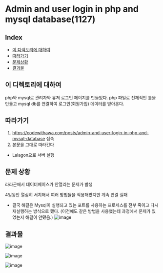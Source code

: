 # Admin and user login in php and mysql database(1127)
## Index
  - [이 디렉토리에 대하여](#이_디렉토리에_대하여) 
  - [따라가기](#따라가기)
  - [문제상황](#문제상황)
  - [결과물](#결과물)

## 이 디렉토리에 대하여 
php와 mysql로 관리자와 유저 로그인 페이지를 만들었다. php 파일로 전체적인 틀을 만들고 mysql db를 연결하여 로그인(회원가입) 데이터를 받아온다.


## 따라가기

1.  https://codewithawa.com/posts/admin-and-user-login-in-php-and-mysql-database 접속
2. 본문을 그대로 따라간다

- Lalagon으로 서버 실행

## 문제 상황
라라곤에서 데이터베이스가 안열리는 문제가 발생

4일동안 열심히 서치해서 여러 방법들을 적용해봤지만 계속 연결 실패

- 결국 해결은 Mysql이 실행되고 있는 포트를 사용하는 프로세스를 전부 죽이고 다시 재실행하는 방식으로 했다. (이전에도 같은 방법을 사용했는데 과정에서 문제가 있었는지 해결이 안됐음.)
![image](https://github.com/YOONHEE-KIM/23-2WebProgramming/assets/124634807/6ca09f59-6955-414c-9822-71497c80708e)


## 결과물
![image](https://github.com/YOONHEE-KIM/23-2WebProgramming/assets/124634807/d345b9f4-b04a-44c9-9900-9a2e81878c97)

![image](https://github.com/YOONHEE-KIM/23-2WebProgramming/assets/124634807/d077ea82-f118-40ff-bf9c-fe45739b3224)

![image](https://github.com/YOONHEE-KIM/23-2WebProgramming/assets/124634807/6dca2a2c-3275-493e-a98b-320377c9c704)

